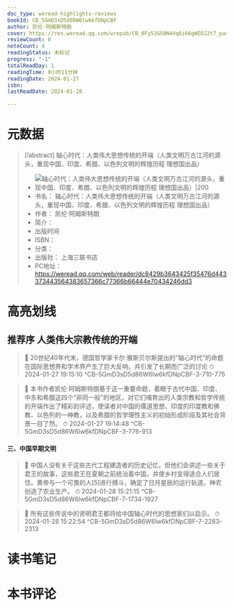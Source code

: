 ```yaml
---
doc_type: weread-highlights-reviews
bookId: CB_5GmD3sD5d86W6lw6kfDNpCBF
author: 凯伦·阿姆斯特朗
cover: https://res.weread.qq.com/wrepub/CB_0Fy53G50N4Vq6i66gWEOJ2t7_parsecover
reviewCount: 0
noteCount: 4
readingStatus: 未标记
progress: "-1"
totalReadDay: 1
readingTime: 0小时11分钟
readingDate: 2024-01-27
isbn: 
lastReadDate: 2024-01-28

---
```

# 元数据
> [!abstract] 轴心时代：人类伟大思想传统的开端（人类文明万古江河的源头，重现中国、印度、希腊、以色列文明的辉煌历程 理想国出品）
> - ![ 轴心时代：人类伟大思想传统的开端（人类文明万古江河的源头，重现中国、印度、希腊、以色列文明的辉煌历程 理想国出品）|200](https://res.weread.qq.com/wrepub/CB_0Fy53G50N4Vq6i66gWEOJ2t7_parsecover)
> - 书名： 轴心时代：人类伟大思想传统的开端（人类文明万古江河的源头，重现中国、印度、希腊、以色列文明的辉煌历程 理想国出品）
> - 作者： 凯伦·阿姆斯特朗
> - 简介： 
> - 出版时间 
> - ISBN： 
> - 分类： 
> - 出版社： 上海三联书店
> - PC地址：https://weread.qq.com/web/reader/dc8429b3643425f35476d443373443564383657366c77366b66444e70434246dd3

# 高亮划线

## 推荐序 人类伟大宗教传统的开端

> 📌 20世纪40年代末，德国哲学家卡尔·雅斯贝尔斯提出的“轴心时代”的命题在国际思想界和学术界产生了巨大反响，并引发了长期而广泛的讨论 
> ⏱ 2024-01-27 19:15:10 ^CB-5GmD3sD5d86W6lw6kfDNpCBF-3-710-775

> 📌 本书作者凯伦·阿姆斯特朗基于这一重要命题，着眼于古代中国、印度、中东和希腊这四个“非同一般”的地区，对它们哺育出的人类宗教和哲学传统的开端作出了精彩的评述，使读者对中国的儒道思想、印度的印度教和佛教、以色列的一神教，以及希腊的哲学理性主义的初始形成阶段及其社会背景一目了然。 
> ⏱ 2024-01-27 19:14:48 ^CB-5GmD3sD5d86W6lw6kfDNpCBF-3-776-913

#### 三、中国早期文明

> 📌 中国人没有关于这些古代工程建造者的历史记忆，但他们会讲述一些关于君王的故事，这些君王在夏朝之前统治着中国，并使乡村变得适合人们居住。黄帝与一个可畏的人[5]进行搏斗，确定了日月星辰的运行轨道。神农创造了农业生产。 
> ⏱ 2024-01-28 15:21:15 ^CB-5GmD3sD5d86W6lw6kfDNpCBF-7-1734-1927

> 📌 所有这些传说中的贤明君王都将给中国轴心时代的思想家们以启示。 
> ⏱ 2024-01-28 15:22:54 ^CB-5GmD3sD5d86W6lw6kfDNpCBF-7-2283-2313

# 读书笔记

# 本书评论

